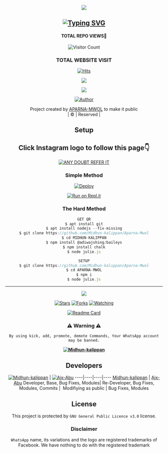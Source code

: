 <div align="center">
  <p align="center">
<img src=https://i.imgur.com/Q8UeA57.png>
</p>

## [![Typing SVG](https://readme-typing-svg.herokuapp.com?font=Rockstar-ExtraBold&color=F33A6A&lines=WELCOME+TO+APARNA-MWOL+WA+BOT+REPO;CREATED+BY+MIDHUN-KALIPPAN+SIR;THIS+IS+A+USERBOT+PRIVATE+AND+PUBLIC+BOT;WITH+MORE+FEATHERS)](https://git.io/typing-svg)

 </a>
</p>

#### TOTAL REPO VIEWS📍
![Visitor Count](https://profile-counter.glitch.me/terror-boy/count.svg)
  
### TOTAL WEBSITE VISIT
  [![Hits](https://hits.seeyoufarm.com/api/count/incr/badge.svg?url=https%3A%2F%2Fwhitedevil-bot.yolasite.com&count_bg=%2379C83D&title_bg=%23030303&icon=webauthn.svg&icon_color=%23FFFAFA&title=WEBSITE+VISITORS&edge_flat=false)](https://whitedevil-bot.yolasite.com)


<div align="center">
  <p align="center">
<img src=https://i.imgur.com/CtaexU3.jpeg>
</p>

<img src=https://i.ibb.co/s1CSFK7/ae6572d653ee04f78fc986bddd89d5b3.png>
</p>


  <p align="center">
<a href="https:"><img title="Author" src="https://img.shields.io/badge/Author--MIDHUN/APARNA-MWOL?color=blue&style=for-the-badge&logo=whatsapp"></a>
</p>
</div>
<p align="center">
Project created by <a href="https://github.com/Midhun-kalippan/Aparna-Mwol">APARNA-MWOL</a> to make it public
    <br>
       | © |
        Reserved |
    <br> 
</p>

## Setup
<div align="center"> 


## Click Instagram logo to follow this page👇

 [![ANY DOUBT REFER IT](https://i.imgur.com/j1x0HpA.jpeg)](https://instagram.com/_midhun_x3_)

  ### Simple Method
  
[![Deploy](https://www.herokucdn.com/deploy/button.svg)](https://heroku.com/deploy?template=https://github.com/Midhun-kalippan/Aparna-Mwol.git)



  
[![Run on Repl.it](https://repl.it/badge/github/quiec/whatsAlfa)](https://replit.com/@ABUOP1/AMRU-SER-QR?v=1)
  
### The Hard Method
```js
GET QR
$ apt install git
$ apt install nodejs --fix-missing
$ git clone https://github.com/Midhun-kalippan/Aparna-Mwol
$ cd MIDHUN-KALIPPAN
$ npm install @adiwajshing/baileys
$ npm install chalk
$ node julie.js
```
      
```js
SETUP
$ git clone https://github.com/Midhun-kalippan/Aparna-Mwol
$ cd APARNA-MWOL
$ npm i
$ node julie.js
```

----

  <p align="center">
  <a href="https://github.com/Midhun-kalippan/Aparna-Mwol">
    
<a href="https://github.com/Midhun-kalippan/followers">
<img src="https://img.shields.io/github/repo-size/cyberchekuthan/Kaztroserv1_v2?color=green&label=Repo%20total%20size&style=plastic">
<p align="center">
<a href="https://github.com/Midhun-kalippan/followers"
<img title="Followers" src="https://img.shields.io/github/followers/Aj-fx?color=blue&style=flat-square"></a>
<a href="https://github.com/Midhun-kalippan/Aparna-Mwol/stargazers/"><img title="Stars" src="https://img.shields.io/github/stars/Midhun-kalippan/Aparna-Mwol?color=blue&style=flat-square"></a>
<a href="https://github.com/Midhun-kalippan/Aparna-Mwol/network/members"><img title="Forks" src="https://img.shields.io/github/forks/Midhun-kalippan/Aparna-Mwol?color=blue&style=flat-square"></a>
<a href="https://github.com/Midhun-kalippan/Aparna-Mwol/watchers"><img title="Watching" src="https://img.shields.io/github/watchers/Midhun-kalippan/Aparna-Mwol?label=Watchers&color=blue&style=flat-square"></a>
</p>

       
  [![Readme Card](https://github-readme-stats.vercel.app/api/pin/?username=Midhun-kalippan&repo=AMRU-ser&theme=nightowl)](https://github.com/Midhun-kalippan/Aparna-Mwol)
  </div>
    
### ⚠ Warning ⚠

```
By using kick, add, promote, demote Commands, Your WhatsApp account may be banned.

```
**[![Midhun-kalippan](https://raw.githubusercontent.com/rodrigograca31/rodrigograca31/master/matrix.svg)](http://wa.me/917025631103?text=Can%20you%20help%20bro)**

## Developers
  <div align="center">
    
  [![Midhun-kalippan](https://github.com/Midhun-kalippan.png?size=100)](https://github.com/Midhun-kalippan) | [![Ajx-Abu](https://github.com/Ajx-Abu.png?size=100)](https://github.com/Ajx-Abu) 
----|----|----|----
[Midhun-kalippan](https://github.com/Midhun-kalippan) | [Ajx-Abu](https://github.com/Ajx-Abu)
Developer, Base, Bug Fixes, Modules| Re-Developer, Bug Fixes, Modules, Commits |  Modifiying  as   public | Bug Fixes, Modules 
  </div>
    


## License
This project is protected by `GNU General Public Licence v3.0` license.

### Disclaimer
`WhatsApp` name, its variations and the logo are registered trademarks of Facebook. We have nothing to do with the registered trademark
